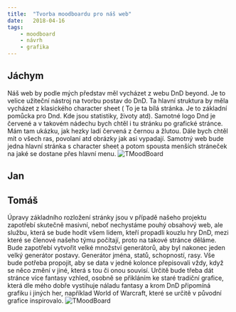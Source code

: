 ```yaml
---
title:  "Tvorba moodboardu pro náš web"
date:   2018-04-16
tags: 
    - moodboard
    - návrh
    - grafika
---
```

## Jáchym
Náš web by podle mých představ měl vycházet z webu DnD beyond. Je to velice užiteční nástroj na tvorbu postav do DnD. Ta hlavní struktura by měla vycházet z klasického character sheet ( To je ta bílá stránka. Je to základní pomůcka pro Dnd. Kde jsou statistiky, životy atd). Samotné logo Dnd je červené a v takovém nádechu bych chtěl i tu stránku po grafické stránce. Mám tam ukázku, jak hezky ladí červená z černou a žlutou. Dále bych chtěl mít o všech ras, povolaní atd obrázky jak asi vypadají. Samotný web bude jedna hlavní stránka s character sheet a potom spousta menších stráneček na jaké se dostane přes hlavní menu.
     ![TMoodBoard](https://i.imgur.com/MQGHHvR.png)



## Jan



## Tomáš
Úpravy základního rozložení stránky jsou v případě našeho projektu zapotřebí skutečně masivní, neboť nechystáme pouhý obsahový web, ale službu, která se bude hodit všem lidem, kteří propadli kouzlu hry DnD, mezi které se členové našeho týmu počítají, proto na takové stránce děláme. Bude zapotřebí vytvořit velké množství generátorů, aby byl nakonec jeden velký generátor postavy. Generátor jména, statů, schopností, rasy. Vše bude potřeba propojit, aby se data v jedné kolonce přepisovali vždy, když se něco změní v jiné, která s tou či onou souvisí. Určitě bude třeba dát stránce více fantasy vzhled, osobně se přikláním ke staré tradiční grafice, která dle mého dobře vystihuje náladu fantasy a krom DnD připomíná grafiku i jiných her, například World of Warcraft, které se určitě v původní grafice inspirovalo.
     ![TMoodBoard](https://i.imgur.com/RRO9ueB.png)